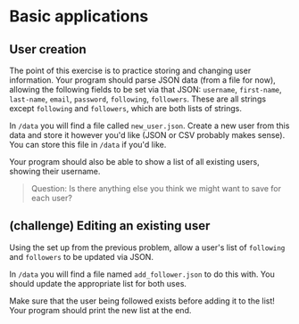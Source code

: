 # Basic applications

## User creation

The point of this exercise is to practice storing and changing user information. Your program should parse JSON data (from a file for now), allowing the following fields to be set via that JSON: `username`, `first-name`, `last-name`, `email`, `password`, `following`, `followers`. These are all strings except `following` and `followers`, which are both lists of strings.

In `/data` you will find a file called `new_user.json`. Create a new user from this data and store it however you'd like (JSON or CSV probably makes sense). You can store this file in `/data` if you'd like.

Your program should also be able to show a list of all existing users, showing their username.

> Question: Is there anything else you think we might want to save for each user?

## (challenge) Editing an existing user

Using the set up from the previous problem, allow a user's list of `following` and `followers` to be updated via JSON.

In `/data` you will find a file named `add_follower.json` to do this with. You should update the appropriate list for both uses.

Make sure that the user being followed exists before adding it to the list! Your program should print the new list at the end.
